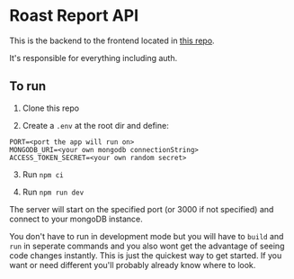 # Roast Report API

This is the backend to the frontend located in [this repo](https://github.com/Jordy1311/roast-report).

It's responsible for everything including auth.

## To run

1. Clone this repo

2. Create a `.env` at the root dir and define:

```
PORT=<port the app will run on>
MONGODB_URI=<your own mongodb connectionString>
ACCESS_TOKEN_SECRET=<your own random secret>
```

3. Run `npm ci`

4. Run `npm run dev`

The server will start on the specified port (or 3000 if not specified) and connect to your mongoDB instance.

You don't have to run in development mode but you will have to `build` and `run` in seperate commands and you also wont get the advantage of seeing code changes instantly. This is just the quickest way to get started. If you want or need different you'll probably already know where to look.
